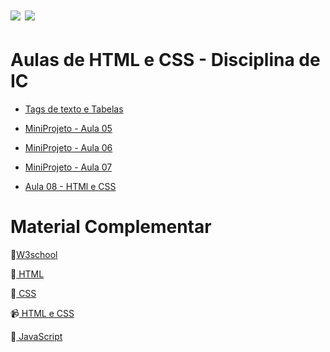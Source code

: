 # <img src="https://img.shields.io/badge/HTML5-E34F26?style=for-the-badge&logo=html5&logoColor=white"/>  <img src="https://img.shields.io/badge/css3-%231572B6.svg?style=for-the-badge&logo=css3&logoColor=white"/>
# Aulas de HTML e CSS - Disciplina de IC 

<ul>
    <li><p> <a href="https://github.com/tatyane-calixto/html-css-1B/tree/main/Aula05">  Tags de texto e Tabelas </a> </p></li>
    <li><p> <a href="https://github.com/tatyane-calixto/html-css-1B/tree/main/MiniProjeto%20-%20Aula%2005">  MiniProjeto - Aula 05  </a> </p></li>
    <li><p> <a href= "https://github.com/tatyane-calixto/html-css-1B/tree/main/MiniProjeto%20-%20Aula%2006">  MiniProjeto - Aula 06  </a> </p></li>
    <li><p> <a href= "#">  MiniProjeto - Aula 07  </a> </p></li>
    <li><p> <a href= "#">  Aula 08 - HTMl e CSS  </a> </p></li>
</ul>

# Material Complementar

<p>🔗<a href="https://www.w3schools.com/">W3school</a></p>
<p>🔗<a href="https://developer.mozilla.org/pt-BR/docs/Learn/HTML"> HTML </a></p>
<p>🔗<a href="https://developer.mozilla.org/pt-BR/docs/Web/CSS"> CSS </a></p>
<p>📹<a href="https://www.youtube.com/watch?v=Ejkb_YpuHWs&list=PLHz_AreHm4dkZ9-atkcmcBaMZdmLHft8n"> HTML e CSS </a></p>
<p>🔗<a href= "https://developer.mozilla.org/pt-BR/docs/Web/JavaScript"> JavaScript </a></p>
